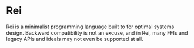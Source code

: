 # Rei

Rei is a minimalist programming language built to for optimal systems design. Backward compatibility is not an excuse, and in Rei, many FFIs and legacy APIs and ideals may not even be supported at all.
